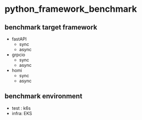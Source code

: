 # python_framework_benchmark


## benchmark target framework

- fastAPI
  - sync
  - async
- grpcio
  - sync
  - async
- homi
  - sync
  - async

## benchmark environment
- test : k6s
- infra: EKS
